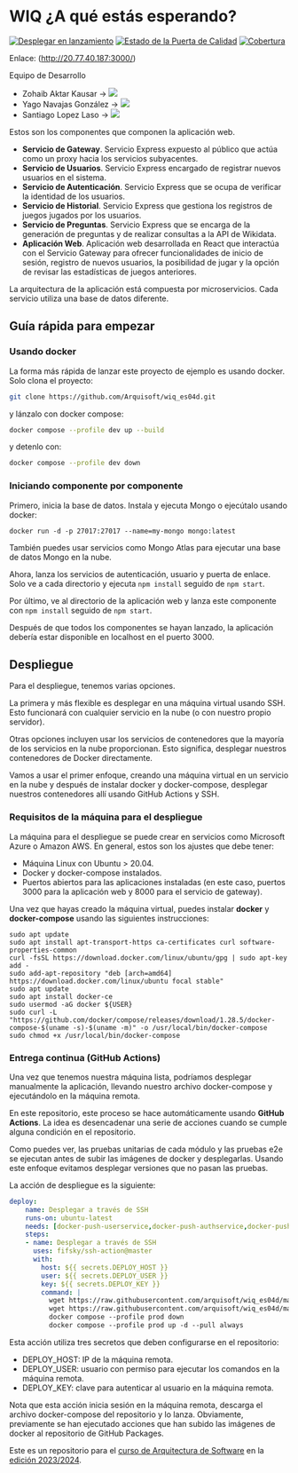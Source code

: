 # WIQ ¿A qué estás esperando?

[![Desplegar en lanzamiento](https://github.com/Arquisoft/wiq_es04d/actions/workflows/release.yml/badge.svg)](https://github.com/Arquisoft/wiq_es04d/actions/workflows/release.yml)
[![Estado de la Puerta de Calidad](https://sonarcloud.io/api/project_badges/measure?project=Arquisoft_wiq_es04d&metric=alert_status)](https://sonarcloud.io/summary/new_code?id=Arquisoft_wiq_es04d)
[![Cobertura](https://sonarcloud.io/api/project_badges/measure?project=Arquisoft_wiq_es04d&metric=coverage)](https://sonarcloud.io/summary/new_code?id=Arquisoft_wiq_es04d)

Enlace: (http://20.77.40.187:3000/)

Equipo de Desarrollo
- Zohaib Aktar Kausar -> <a href="https://github.com/Verzidee"><img src="https://img.shields.io/badge/perfil-Verzidee-black"></a> 
- Yago Navajas González -> <a href="https://github.com/yagonavajas"><img src="https://img.shields.io/badge/perfil-yagonavajas-purple"></a> 
- Santiago Lopez Laso -> <a href="https://github.com/Santiago21112001"><img src="https://img.shields.io/badge/perfil-Santiago21112001-green"></a>

Estos son los componentes que componen la aplicación web.

- **Servicio de Gateway**. Servicio Express expuesto al público que actúa como un proxy hacia los servicios subyacentes.
- **Servicio de Usuarios**. Servicio Express encargado de registrar nuevos usuarios en el sistema.
- **Servicio de Autenticación**. Servicio Express que se ocupa de verificar la identidad de los usuarios.
- **Servicio de Historial**. Servicio Express que gestiona los registros de juegos jugados por los usuarios.
- **Servicio de Preguntas**. Servicio Express que se encarga de la generación de preguntas y de realizar consultas a la API de Wikidata.
- **Aplicación Web**. Aplicación web desarrollada en React que interactúa con el Servicio Gateway para ofrecer funcionalidades de inicio de sesión, registro de nuevos usuarios, la posibilidad de jugar y la opción de revisar las estadísticas de juegos anteriores.

La arquitectura de la aplicación está compuesta por microservicios. Cada servicio utiliza una base de datos diferente.

## Guía rápida para empezar

### Usando docker

La forma más rápida de lanzar este proyecto de ejemplo es usando docker. Solo clona el proyecto:

```sh
git clone https://github.com/Arquisoft/wiq_es04d.git
```

y lánzalo con docker compose:

```sh
docker compose --profile dev up --build
```

y detenlo con:

```sh
docker compose --profile dev down
```

### Iniciando componente por componente

Primero, inicia la base de datos. Instala y ejecuta Mongo o ejecútalo usando docker:

```docker run -d -p 27017:27017 --name=my-mongo mongo:latest```

También puedes usar servicios como Mongo Atlas para ejecutar una base de datos Mongo en la nube.

Ahora, lanza los servicios de autenticación, usuario y puerta de enlace. Solo ve a cada directorio y ejecuta `npm install` seguido de `npm start`.

Por último, ve al directorio de la aplicación web y lanza este componente con `npm install` seguido de `npm start`.

Después de que todos los componentes se hayan lanzado, la aplicación debería estar disponible en localhost en el puerto 3000.

## Despliegue

Para el despliegue, tenemos varias opciones.

La primera y más flexible es desplegar en una máquina virtual usando SSH. Esto funcionará con cualquier servicio en la nube (o con nuestro propio servidor).

Otras opciones incluyen usar los servicios de contenedores que la mayoría de los servicios en la nube proporcionan. Esto significa, desplegar nuestros contenedores de Docker directamente.

Vamos a usar el primer enfoque, creando una máquina virtual en un servicio en la nube y después de instalar docker y docker-compose, desplegar nuestros contenedores allí usando GitHub Actions y SSH.

### Requisitos de la máquina para el despliegue

La máquina para el despliegue se puede crear en servicios como Microsoft Azure o Amazon AWS. En general, estos son los ajustes que debe tener:

- Máquina Linux con Ubuntu > 20.04.
- Docker y docker-compose instalados.
- Puertos abiertos para las aplicaciones instaladas (en este caso, puertos 3000 para la aplicación web y 8000 para el servicio de gateway).

Una vez que hayas creado la máquina virtual, puedes instalar **docker** y **docker-compose** usando las siguientes instrucciones:

```ssh
sudo apt update
sudo apt install apt-transport-https ca-certificates curl software-properties-common
curl -fsSL https://download.docker.com/linux/ubuntu/gpg | sudo apt-key add -
sudo add-apt-repository "deb [arch=amd64] https://download.docker.com/linux/ubuntu focal stable"
sudo apt update
sudo apt install docker-ce
sudo usermod -aG docker ${USER}
sudo curl -L "https://github.com/docker/compose/releases/download/1.28.5/docker-compose-$(uname -s)-$(uname -m)" -o /usr/local/bin/docker-compose
sudo chmod +x /usr/local/bin/docker-compose
```

### Entrega continua (GitHub Actions)

Una vez que tenemos nuestra máquina lista, podríamos desplegar manualmente la aplicación, llevando nuestro archivo docker-compose y ejecutándolo en la máquina remota.

En este repositorio, este proceso se hace automáticamente usando **GitHub Actions**. La idea es desencadenar una serie de acciones cuando se cumple alguna condición en el repositorio.

Como puedes ver, las pruebas unitarias de cada módulo y las pruebas e2e se ejecutan antes de subir las imágenes de docker y desplegarlas. Usando este enfoque evitamos desplegar versiones que no pasan las pruebas.

La acción de despliegue es la siguiente:

```yml
deploy:
    name: Desplegar a través de SSH
    runs-on: ubuntu-latest
    needs: [docker-push-userservice,docker-push-authservice,docker-push-gatewayservice,docker-push-webapp]
    steps:
    - name: Desplegar a través de SSH
      uses: fifsky/ssh-action@master
      with:
        host: ${{ secrets.DEPLOY_HOST }}
        user: ${{ secrets.DEPLOY_USER }}
        key: ${{ secrets.DEPLOY_KEY }}
        command: |
          wget https://raw.githubusercontent.com/arquisoft/wiq_es04d/master/docker-compose.yml -O docker-compose.yml
          wget https://raw.githubusercontent.com/arquisoft/wiq_es04d/master/.env -O .env
          docker compose --profile prod down
          docker compose --profile prod up -d --pull always
```

Esta acción utiliza tres secretos que deben configurarse en el repositorio:
- DEPLOY_HOST: IP de la máquina remota.
- DEPLOY_USER: usuario con permiso para ejecutar los comandos en la máquina remota.
- DEPLOY_KEY: clave para autenticar al usuario en la máquina remota.

Nota que esta acción inicia sesión en la máquina remota, descarga el archivo docker-compose del repositorio y lo lanza.
Obviamente, previamente se han ejecutado acciones que han subido las imágenes de docker al repositorio de GitHub Packages.

Este es un repositorio para el [curso de Arquitectura de Software](http://arquisoft.github.io/) en la [edición 2023/2024](https://arquisoft.github.io/course2324.html).
